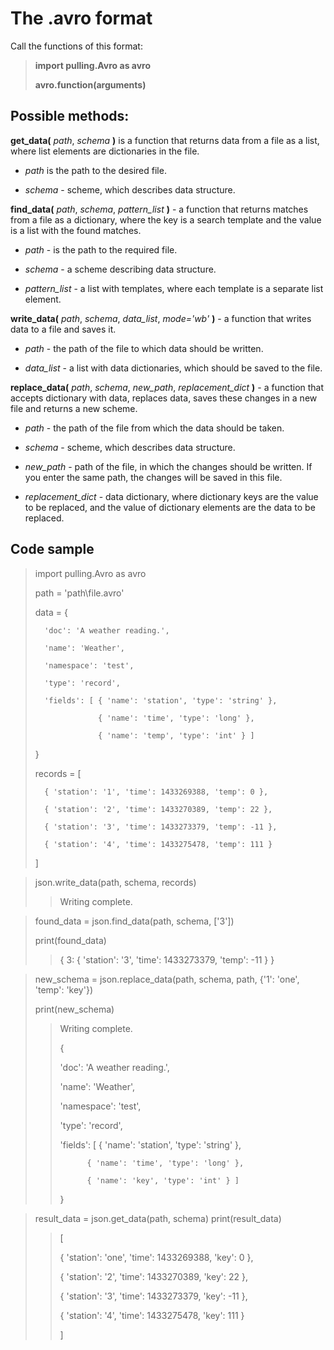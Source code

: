 # The .avro format
Call the functions of this format:

> **import pulling.Avro as avro**
>
> **avro.function(arguments)**
## Possible methods:
**get_data(** *path*, *schema* **)** is a function that returns data from a file as a list, where list elements are dictionaries in the file.

 - *path* is the path to the desired file.

 - *schema* - scheme, which describes data structure.


**find_data(** *path*, *schema*, *pattern_list* **)** - a function that returns matches from a file as a dictionary, where the key is a search template and the value is a list with the found matches.

 - *path* - is the path to the required file.

 - *schema* - a scheme describing data structure.

 - *pattern_list* - a list with templates, where each template is a separate list element.


**write_data(** *path*, *schema*, *data_list*, *mode='wb'* **)** - a function that writes data to a file and saves it.

 - *path* - the path of the file to which data should be written.

 - *data_list* - a list with data dictionaries, which should be saved to the file.


**replace_data(** *path*, *schema*, *new_path*, *replacement_dict* **)** - a function that accepts dictionary with data, replaces data, saves these changes in a new file and returns a new scheme.

 - *path* - the path of the file from which the data should be taken.

 - *schema* - scheme, which describes data structure.

 - *new_path* - path of the file, in which the changes should be written. If you enter the same path, the changes will be saved in this file.

 - *replacement_dict* - data dictionary, where dictionary keys are the value to be replaced, and the value of dictionary elements are the data to be replaced.
## Code sample
> import pulling.Avro as avro
>
> path = 'path\\file.avro'
> 
> data = {
>
>       'doc': 'A weather reading.', 
>
>       'name': 'Weather', 
> 
>       'namespace': 'test', 
> 
>       'type': 'record', 
> 
>       'fields': [ { 'name': 'station', 'type': 'string' }, 
> 
>                   { 'name': 'time', 'type': 'long' }, 
>
>                   { 'name': 'temp', 'type': 'int' } ]
> 
> }
>
> records = [
> 
>       { 'station': '1', 'time': 1433269388, 'temp': 0 }, 
>
>       { 'station': '2', 'time': 1433270389, 'temp': 22 }, 
>
>       { 'station': '3', 'time': 1433273379, 'temp': -11 }, 
>
>       { 'station': '4', 'time': 1433275478, 'temp': 111 }
>
> ]

> json.write_data(path, schema, records)
>> Writing complete.

> found_data = json.find_data(path, schema, ['3'])
> 
> print(found_data)
>> { 3: { 'station': '3', 'time': 1433273379, 'temp': -11 } }

> new_schema = json.replace_data(path, schema, path, {'1': 'one', 'temp': 'key'})
> 
> print(new_schema)
>> Writing complete.
>>
>> {
>>
>> 'doc': 'A weather reading.', 
>>
>> 'name': 'Weather', 
>> 
>> 'namespace': 'test', 
>> 
>> 'type': 'record', 
>> 
>> 'fields': [ { 'name': 'station', 'type': 'string' }, 
>> 
>>           { 'name': 'time', 'type': 'long' }, 
>> 
>>           { 'name': 'key', 'type': 'int' } ]
>> 
>> }

> result_data = json.get_data(path, schema)
> print(result_data)
>> [
>> 
>> { 'station': 'one', 'time': 1433269388, 'key': 0 }, 
>>
>> { 'station': '2', 'time': 1433270389, 'key': 22 }, 
>>
>> { 'station': '3', 'time': 1433273379, 'key': -11 }, 
>>
>> { 'station': '4', 'time': 1433275478, 'key': 111 }
>>
>> ]